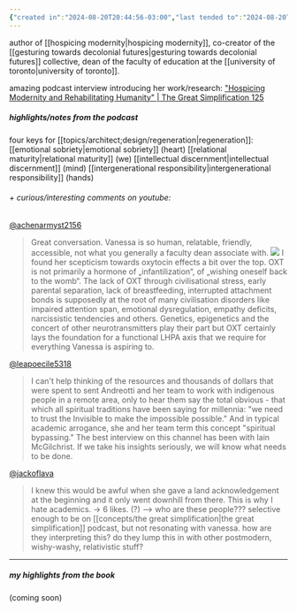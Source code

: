 ```yaml
---
{"created in":"2024-08-20T20:44:56-03:00","last tended to":"2024-08-20T21:11:42-03:00","tags":["person","regeneration","metacrisis","brazilian","tier1","indigenous","🌱","alchemy","research"],"dg-publish":true,"relevancescore":92,"permalink":"/people/references/regen/vanessa-andreotti/","dgPassFrontmatter":true,"created":"2024-08-20T20:44:56.880-03:00","updated":"2024-08-20T21:14:11.178-03:00"}
---
```


author of [[hospicing modernity\|hospicing modernity]], co-creator of the [[gesturing towards decolonial futures\|gesturing towards decolonial futures]] collective, dean of the faculty of education at the [[university of toronto\|university of toronto]].

amazing podcast interview introducing her work/research: ["Hospicing Modernity and Rehabilitating Humanity" | The Great Simplification 125](https://www.youtube.com/watch?v=h5kQ7_IZ8YI)

##### highlights/notes from the podcast

four keys for [[topics/architect;design/regeneration\|regeneration]]:
[[emotional sobriety\|emotional sobriety]] (heart)
[[relational maturity\|relational maturity]] (we)
[[intellectual discernment\|intellectual discernment]] (mind)
[[intergenerational responsibility\|intergenerational responsibility]] (hands)

###### + curious/interesting comments on youtube:

[@achenarmyst2156](https://www.youtube.com/@achenarmyst2156)
> Great conversation. Vanessa is so human, relatable, friendly, accessible, not what you generally a faculty dean associate with. ![](https://www.youtube.com/s/gaming/emoji/7ff574f2/emoji_u1f60a.png) I found her scepticism towards oxytocin effects a bit over the top. OXT is not primarily a hormone of „infantilization“, of „wishing oneself back to the womb“. The lack of OXT through civilisational stress, early parental separation, lack of breastfeeding, interrupted attachment bonds is supposedly at the root of many civilisation disorders like impaired attention span, emotional dysregulation, empathy deficits, narcissistic tendencies and others. Genetics, epigenetics and the concert of other neurotransmitters play their part but OXT certainly lays the foundation for a functional LHPA axis that we require for everything Vanessa is aspiring to.

[@leapoecile5318](https://www.youtube.com/@leapoecile5318)
> I can't help thinking of the resources and thousands of dollars that were spent to sent Andreotti and her team to work with indigenous people in a remote area, only to hear them say the total obvious - that which all spiritual traditions have been saying for millennia: "we need to trust the Invisible to make the impossible possible." And in typical academic arrogance, she and her team term this concept "spiritual bypassing." The best interview on this channel has been with Iain McGilchrist. If we take his insights seriously, we will know what needs to be done.

[@jackoflava](https://www.youtube.com/@jackoflava)
> I knew this would be awful when she gave a land acknowledgement at the beginning and it only went downhill from there. This is why I hate academics.
-> 6 likes. (?)
--> who are these people??? selective enough to be on [[concepts/the great simplification\|the great simplification]] podcast, but not resonating with vanessa. how are they interpreting this? do they lump this in with other postmodern, wishy-washy, relativistic stuff?

---
##### my highlights from the book

(coming soon)